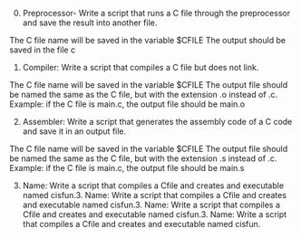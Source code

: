 0. Preprocessor- Write a script that runs a C file through the preprocessor and save the result into another file.

The C file name will be saved in the variable $CFILE
The output should be saved in the file c

1. Compiler: Write a script that compiles a C file but does not link.

The C file name will be saved in the variable $CFILE
The output file should be named the same as the C file, but with the extension .o instead of .c.
Example: if the C file is main.c, the output file should be main.o

2. Assembler: Write a script that generates the assembly code of a C code and save it in an output file.

The C file name will be saved in the variable $CFILE
The output file should be named the same as the C file, but with the extension .s instead of .c.
Example: if the C file is main.c, the output file should be main.s

3. Name: Write a script that compiles a Cfile and creates and executable named cisfun.3. Name: Write a script that compiles a Cfile and creates and executable named cisfun.3. Name: Write a script that compiles a Cfile and creates and executable named cisfun.3. Name: Write a script that compiles a Cfile and creates and executable named cisfun.
